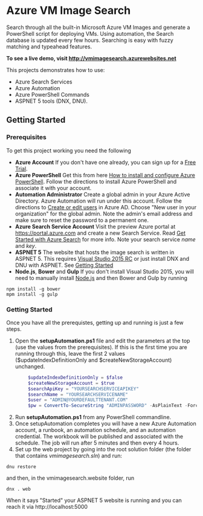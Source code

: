 Azure VM Image Search
=======

Search through all the built-in Microsoft Azure VM Images
and generate a PowerShell script for deploying VMs. Using
automation, the Search database is updated every few hours.
Searching is easy with fuzzy matching and typeahead features.

**To see a live demo, visit http://vmimagesearch.azurewebsites.net**

This projects demonstrates how to use:
* Azure Search Services
* Azure Automation
* Azure PowerShell Commands
* ASPNET 5 tools (DNX, DNU).

Getting Started
----

### Prerequisites
To get this project working you need the following
* __Azure Account__ If you don't have one already, you can sign up for a [Free Trial](http://azure.microsoft.com/en-us/pricing/free-trial).
* __Azure PowerShell__ Get this from here [How to install and configure Azure PowerShell](https://azure.microsoft.com/en-us/documentation/articles/powershell-install-configure).
Follow the directions to install Azure PowerShell and associate it with your account.
* __Automation Administrator__ Create a global admin in your Azure Active Directory. Azure Automation will run under this account.
Follow the directions to [Create or edit users](https://msdn.microsoft.com/en-us/library/azure/hh967632.aspx) in Azure AD. Choose "New user in your organization" for the global admin. Note the admin's email address and make sure to reset the password to a permanent one. 
* __Azure Search Service Account__ Visit the preview Azure portal at https://portal.azure.com and create a new Search Service. Read [Get Started with Azure Search](https://azure.microsoft.com/en-us/documentation/articles/search-get-started) for more info. Note your search service _name_ and _key_.
* __ASPNET 5__ The website that hosts the image search is written in ASPNET 5. This requires [Visual Studio 2015 RC](https://www.visualstudio.com/en-us/downloads/visual-studio-2015-downloads-vs.aspx) or just install DNX and DNU with ASPNET. See [Getting Started](http://docs.asp.net/en/latest/getting-started)
* __Node.js__, __Bower__ and __Gulp__ If you don't install Visual Studio 2015, you will need to manually install [Node.js](https://nodejs.org/download/) and then Bower and Gulp by running
```batchfile
npm install -g bower
mpm install -g gulp
```  

### Getting Started

Once you have all the prerequistes, getting up and running is just a few steps.

1. Open the __setupAutomation.ps1__ file and edit the parameters at the top (use the values from the prerequisites). If this is the first time you are running through this, 
leave the first 2 values ($updateIndexDefinitionOnly and $createNewStorageAccount) unchanged.
```powershell
		$updateIndexDefinitionOnly = $false									
		$createNewStorageAccount = $true									
		$searchApiKey = "YOURSEARCHSERVICEAPIKEY"
		$searchName = "YOURSEARCHSERVICENAME"
		$user = "ADMIN@YOURDEFAULTTENANT.COM"
		$pw = ConvertTo-SecureString "ADMINPASSWORD" -AsPlainText -Force
```
2. Run __setupAutomation.ps1__ from any PowerShell commandline.
3. Once setupAutomation completes you will have a new Azure Automation account, a runbook, an automation schedule, and an automation credential.
The workbook will be published and associated with the schedule. The job will run after 5 minutes and then every 4 hours.
4. Set up the web project by going into the root solution folder (the folder that contains _vmimagesearch.sln_) and run:
```batchfile
dnu restore
```
and then, in the vmimagesearch.website folder, run
```batchfile
dnx . web
```
When it says "Started" your ASPNET 5 website is running and you can reach it via http://localhost:5000